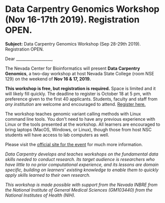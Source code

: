 # Data Carpentry Genomics Workshop (Nov 16-17th 2019). Registration OPEN.

**Subject:** Data Carpentry Genomics Workshop (Sep 28-29th 2019). Registration OPEN.


Dear __________________,

The Nevada Center for Bioinformatics will present **Data Carpentry Genomics**, a two-day workshop at host Nevada State College (room NSE 129) on the weekend of **Nov 16 & 17, 2019.**

**This workshop is free, but registration is required.** Space is limited and it will likely fill quickly. The deadline to register is October 18 at 5 pm, with preference given to the first 40 applicants. Students, faculty and staff from _any institution_ are welcome and encouraged to attend. [Register here.](//unr.az1.qualtrics.com/jfe/form/SV_2acmSgFwTSeVnmd)

The workshop teaches genomic variant calling methods with Linux command line tools. You don't need to have any previous experience with Linux or the tools presented at the workshop. All learners are encouraged to bring laptops (MacOS, Windows, or Linux), though those from host NSC students will have access to lab computers as well.

Please visit the [official site for the event](https://rltillett.github.io/2019-11-16-southern-nv/) for much more information.

_Data Carpentry develops and teaches workshops on the fundamental data skills needed to conduct research. Its target audience is researchers who have little to no prior computational experience, and its lessons are domain specific, building on learners' existing knowledge to enable them to quickly apply skills learned to their own research._

_This workshop is made possible with support from the Nevada INBRE from the National Institute of General Medical Sciences (GM103440) from the National Institutes of Health (NIH)._

